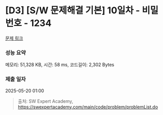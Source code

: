 # [D3] [S/W 문제해결 기본] 10일차 - 비밀번호 - 1234 

[문제 링크](https://swexpertacademy.com/main/code/problem/problemDetail.do?contestProbId=AV14_DEKAJcCFAYD) 

### 성능 요약

메모리: 51,328 KB, 시간: 58 ms, 코드길이: 2,302 Bytes

### 제출 일자

2025-05-20 01:00



> 출처: SW Expert Academy, https://swexpertacademy.com/main/code/problem/problemList.do